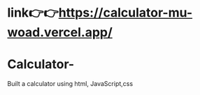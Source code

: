 # link👉👉https://calculator-mu-woad.vercel.app/
# Calculator-
Built a calculator using html, JavaScript,css
